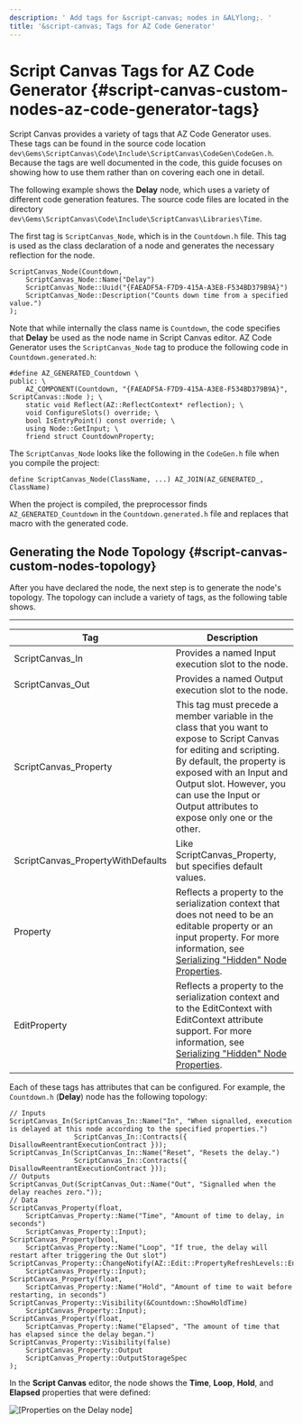 ```yaml
---
description: ' Add tags for &script-canvas; nodes in &ALYlong;. '
title: '&script-canvas; Tags for AZ Code Generator'
---
```

# Script Canvas Tags for AZ Code Generator {#script-canvas-custom-nodes-az-code-generator-tags}

Script Canvas provides a variety of tags that AZ Code Generator uses\. These tags can be found in the source code location `dev\Gems\ScriptCanvas\Code\Include\ScriptCanvas\CodeGen\CodeGen.h`\. Because the tags are well documented in the code, this guide focuses on showing how to use them rather than on covering each one in detail\.

The following example shows the **Delay** node, which uses a variety of different code generation features\. The source code files are located in the directory `dev\Gems\ScriptCanvas\Code\Include\ScriptCanvas\Libraries\Time`\.

The first tag is `ScriptCanvas_Node`, which is in the `Countdown.h` file\. This tag is used as the class declaration of a node and generates the necessary reflection for the node\.

```
ScriptCanvas_Node(Countdown,
    ScriptCanvas_Node::Name("Delay")
    ScriptCanvas_Node::Uuid("{FAEADF5A-F7D9-415A-A3E8-F534BD379B9A}")
    ScriptCanvas_Node::Description("Counts down time from a specified value.")
);
```

Note that while internally the class name is `Countdown`, the code specifies that **Delay** be used as the node name in Script Canvas editor\. AZ Code Generator uses the `ScriptCanvas_Node` tag to produce the following code in `Countdown.generated.h`:

```
#define AZ_GENERATED_Countdown \
public: \
    AZ_COMPONENT(Countdown, "{FAEADF5A-F7D9-415A-A3E8-F534BD379B9A}", ScriptCanvas::Node ); \
    static void Reflect(AZ::ReflectContext* reflection); \
    void ConfigureSlots() override; \
    bool IsEntryPoint() const override; \
    using Node::GetInput; \
    friend struct CountdownProperty;
```

The `ScriptCanvas_Node` looks like the following in the `CodeGen.h` file when you compile the project:

```
define ScriptCanvas_Node(ClassName, ...) AZ_JOIN(AZ_GENERATED_, ClassName)
```

When the project is compiled, the preprocessor finds `AZ_GENERATED_Countdown` in the `Countdown.generated.h` file and replaces that macro with the generated code\.

## Generating the Node Topology {#script-canvas-custom-nodes-topology}

After you have declared the node, the next step is to generate the node's topology\. The topology can include a variety of tags, as the following table shows\.


****

| **Tag** | **Description** |
| --- | --- |
| ScriptCanvas\_In | Provides a named Input execution slot to the node\. |
| ScriptCanvas\_Out | Provides a named Output execution slot to the node\. |
| ScriptCanvas\_Property | This tag must precede a member variable in the class that you want to expose to Script Canvas for editing and scripting\. By default, the property is exposed with an Input and Output slot\. However, you can use the Input or Output attributes to expose only one or the other\. |
| ScriptCanvas\_PropertyWithDefaults | Like ScriptCanvas\_Property, but specifies default values\. |
| Property | Reflects a property to the serialization context that does not need to be an editable property or an input property\. For more information, see [Serializing "Hidden" Node Properties](/docs/userguide/scripting/scriptcanvas/custom-nodes-implementing-behavior#script-canvas-custom-nodes-serializing-hidden-properties)\. |
| EditProperty | Reflects a property to the serialization context and to the EditContext with EditContext attribute support\. For more information, see [Serializing "Hidden" Node Properties](/docs/userguide/scripting/scriptcanvas/custom-nodes-implementing-behavior#script-canvas-custom-nodes-serializing-hidden-properties)\. |

Each of these tags has attributes that can be configured\. For example, the `Countdown.h` \(**Delay**\) node has the following topology:

```
// Inputs
ScriptCanvas_In(ScriptCanvas_In::Name("In", "When signalled, execution is delayed at this node according to the specified properties.")
                ScriptCanvas_In::Contracts({ DisallowReentrantExecutionContract }));
ScriptCanvas_In(ScriptCanvas_In::Name("Reset", "Resets the delay.")
                ScriptCanvas_In::Contracts({ DisallowReentrantExecutionContract }));
// Outputs
ScriptCanvas_Out(ScriptCanvas_Out::Name("Out", "Signalled when the delay reaches zero."));
// Data
ScriptCanvas_Property(float,
    ScriptCanvas_Property::Name("Time", "Amount of time to delay, in seconds")
    ScriptCanvas_Property::Input);
ScriptCanvas_Property(bool,
    ScriptCanvas_Property::Name("Loop", "If true, the delay will restart after triggering the Out slot") ScriptCanvas_Property::ChangeNotify(AZ::Edit::PropertyRefreshLevels::EntireTree)
    ScriptCanvas_Property::Input);
ScriptCanvas_Property(float,
    ScriptCanvas_Property::Name("Hold", "Amount of time to wait before restarting, in seconds") ScriptCanvas_Property::Visibility(&Countdown::ShowHoldTime)
    ScriptCanvas_Property::Input);
ScriptCanvas_Property(float,
    ScriptCanvas_Property::Name("Elapsed", "The amount of time that has elapsed since the delay began.") ScriptCanvas_Property::Visibility(false)
    ScriptCanvas_Property::Output
    ScriptCanvas_Property::OutputStorageSpec
);
```

In the **Script Canvas** editor, the node shows the **Time**, **Loop**, **Hold**, and **Elapsed** properties that were defined:

![\[Properties on the Delay node\]](/images/userguide/scripting/script-canvas/script-canvas-custom-nodes-2.png)